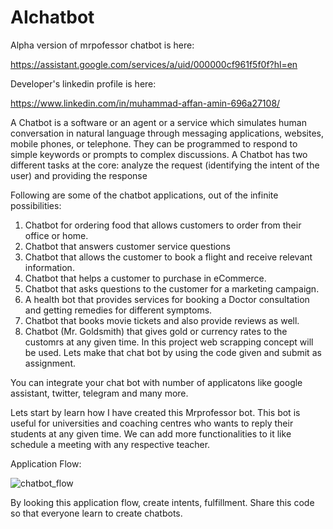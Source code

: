 # AIchatbot

Alpha version of mrpofessor chatbot is here:

https://assistant.google.com/services/a/uid/000000cf961f5f0f?hl=en

Developer's linkedin profile is here:

https://www.linkedin.com/in/muhammad-affan-amin-696a27108/

A Chatbot is a software or an agent or a service which simulates human conversation in natural language through messaging applications, websites, mobile phones, or telephone. They can be programmed to respond to simple keywords or prompts to complex discussions.
A Chatbot has two different tasks at the core: analyze the request (identifying the intent of the user) and providing the response

Following are some of the chatbot applications, out of the infinite possibilities:

1. Chatbot for ordering food that allows customers to order from their office or home.
2. Chatbot that answers customer service questions
3. Chatbot that allows the customer to book a flight and receive relevant information.
4. Chatbot that helps a customer to purchase in eCommerce.
5. Chatbot that asks questions to the customer for a marketing campaign.
6. A health bot that provides services for booking a Doctor consultation and getting remedies for different symptoms.
7. Chatbot that books movie tickets and also provide reviews as well.
8. Chatbot (Mr. Goldsmith) that gives gold or currency rates to the customrs at any given time. In this project web scrapping concept will be used. Lets make that chat bot by using the code given and submit as assignment.

You can integrate your chat bot with number of applicatons like google assistant, twitter, telegram and many more.

Lets start by learn how I have created this Mrprofessor bot. This bot is useful for universities and coaching centres who wants to reply their students at any given time. We can add more functionalities to it like schedule a meeting with any respective teacher.

Application Flow:

![chatbot_flow](https://user-images.githubusercontent.com/36659805/77891264-22049380-728a-11ea-93cf-001618fdaa22.PNG)

By looking this application flow, create intents, fulfillment. Share this code so that everyone learn to create chatbots.
